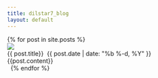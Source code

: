 ```yaml
---
title: dilstar7_blog
layout: default
---
```

 <div class="myposts">
  {% for post in site.posts %}     
    <div class="post">
      <img class="blogimage" src="images/{{post.image}}"/>
      <div class="blogcontent">
        <span class="title">{{ post.title}}</span>  
        <span class="postDate">{{ post.date | date: "%b %-d, %Y" }}
        </span> 
        <div class="copy">
        {{post.content}}   
        </div>
      </div>
    </div> 
  {% endfor %}
 </div>
